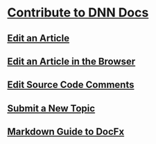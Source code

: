 # [Contribute to DNN Docs](xref:contribute-to-docs)
## [Edit an Article](xref:how-to-edit-an-article)
## [Edit an Article in the Browser](xref:how-to-edit-an-article-in-browser)
## [Edit Source Code Comments](xref:how-to-edit-source-code-comments)
## [Submit a New Topic](xref:how-to-submit-a-new-topic)
## [Markdown Guide to DocFx](xref:markdown-guide-to-docfx)